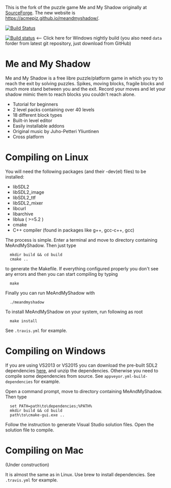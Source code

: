 This is the fork of the puzzle game Me and My Shadow originally at [SourceForge](http://meandmyshadow.sourceforge.net/).
The new website is <https://acmepjz.github.io/meandmyshadow/>.

[![Build Status](https://travis-ci.org/acmepjz/meandmyshadow.svg?branch=master)](https://travis-ci.org/acmepjz/meandmyshadow)

[![Build status](https://ci.appveyor.com/api/projects/status/t0cfcb54fppa501c/branch/master?svg=true)](https://ci.appveyor.com/project/acmepjz/meandmyshadow/branch/master) <--
Click here for Windows nightly build (you also need `data` forder from latest git repository, just download from GitHub)

Me and My Shadow
====================
Me and My Shadow is a free libre puzzle/platform game in which you try to reach
the exit by solving puzzles. Spikes, moving blocks, fragile blocks and much
more stand between you and the exit. Record your moves and let your shadow 
mimic them to reach blocks you couldn't reach alone.

 - Tutorial for beginners
 - 2 level packs containing over 40 levels
 - 18 different block types
 - Built-in level editor
 - Easily installable addons
 - Original music by Juho-Petteri Yliuntinen
 - Cross platform



Compiling on Linux
====================

You will need the following packages (and their -dev(el) files) to be installed:

  * libSDL2
  * libSDL2_image
  * libSDL2_ttf
  * libSDL2_mixer
  * libcurl
  * libarchive
  * liblua ( >=5.2 )
  * cmake
  * C++ compiler (found in packages like g++, gcc-c++, gcc)

The process is simple. Enter a terminal and move to directory containing
MeAndMyShadow. Then just type

~~~
  mkdir build && cd build
  cmake ..
~~~

to generate the Makefile. If everything configured properly you don't see any
errors and then you can start compiling by typing

~~~
  make
~~~

Finally you can run MeAndMyShadow with

~~~
  ./meandmyshadow
~~~

To install MeAndMyShadow on your system, run following as root

~~~
  make install
~~~

See `.travis.yml` for example.

Compiling on Windows
====================

If you are using VS2013 or VS2015 you can download the pre-built SDL2 dependencies
[here](https://github.com/acmepjz/meandmyshadow/releases/tag/v0.5-devel002 ),
and unzip the dependencies.
Otherwise you need to compile some dependencies from source. See `appveyor.yml-build-dependencies` for example.

Open a command prompt, move to directory containing
MeAndMyShadow. Then type

~~~
  set PATH=path\to\dependencies;%PATH%
  mkdir build && cd build
  path\to\cmake-gui.exe ..
~~~

Follow the instruction to generate Visual Studio solution files.
Open the solution file to compile.

Compiling on Mac
====================
(Under construction)

It is almost the same as in Linux. Use brew to install dependencies.
See `.travis.yml` for example.
